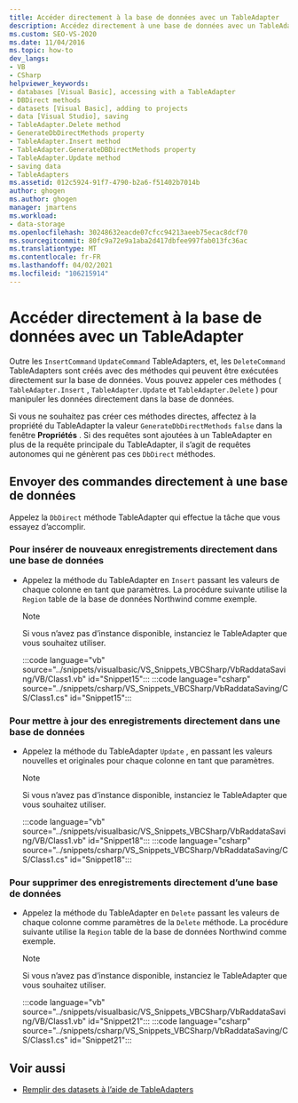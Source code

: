 ```yaml
---
title: Accéder directement à la base de données avec un TableAdapter
description: Accédez directement à une base de données avec un TableAdapter, à l’aide de méthodes telles que Insert, Update et Delete pour manipuler les données directement dans la base de données.
ms.custom: SEO-VS-2020
ms.date: 11/04/2016
ms.topic: how-to
dev_langs:
- VB
- CSharp
helpviewer_keywords:
- databases [Visual Basic], accessing with a TableAdapter
- DBDirect methods
- datasets [Visual Basic], adding to projects
- data [Visual Studio], saving
- TableAdapter.Delete method
- GenerateDbDirectMethods property
- TableAdapter.Insert method
- TableAdapter.GenerateDBDirectMethods property
- TableAdapter.Update method
- saving data
- TableAdapters
ms.assetid: 012c5924-91f7-4790-b2a6-f51402b7014b
author: ghogen
ms.author: ghogen
manager: jmartens
ms.workload:
- data-storage
ms.openlocfilehash: 30248632eacde07cfcc94213aeeb75ecac8dcf70
ms.sourcegitcommit: 80fc9a72e9a1aba2d417dbfee997fab013fc36ac
ms.translationtype: MT
ms.contentlocale: fr-FR
ms.lasthandoff: 04/02/2021
ms.locfileid: "106215914"
---
```

# <a name="directly-access-the-database-with-a-tableadapter"></a>Accéder directement à la base de données avec un TableAdapter

Outre les `InsertCommand` `UpdateCommand` TableAdapters, et, les `DeleteCommand` TableAdapters sont créés avec des méthodes qui peuvent être exécutées directement sur la base de données. Vous pouvez appeler ces méthodes ( `TableAdapter.Insert` , `TableAdapter.Update` et `TableAdapter.Delete` ) pour manipuler les données directement dans la base de données.

Si vous ne souhaitez pas créer ces méthodes directes, affectez à la propriété du TableAdapter la valeur `GenerateDbDirectMethods` `false` dans la fenêtre **Propriétés** . Si des requêtes sont ajoutées à un TableAdapter en plus de la requête principale du TableAdapter, il s’agit de requêtes autonomes qui ne génèrent pas ces `DbDirect` méthodes.

## <a name="send-commands-directly-to-a-database"></a>Envoyer des commandes directement à une base de données

Appelez la `DbDirect` méthode TableAdapter qui effectue la tâche que vous essayez d’accomplir.

### <a name="to-insert-new-records-directly-into-a-database"></a>Pour insérer de nouveaux enregistrements directement dans une base de données

- Appelez la méthode du TableAdapter en `Insert` passant les valeurs de chaque colonne en tant que paramètres. La procédure suivante utilise la `Region` table de la base de données Northwind comme exemple.

    > [!NOTE]
    > Si vous n’avez pas d’instance disponible, instanciez le TableAdapter que vous souhaitez utiliser.

     :::code language="vb" source="../snippets/visualbasic/VS_Snippets_VBCSharp/VbRaddataSaving/VB/Class1.vb" id="Snippet15":::
     :::code language="csharp" source="../snippets/csharp/VS_Snippets_VBCSharp/VbRaddataSaving/CS/Class1.cs" id="Snippet15":::

### <a name="to-update-records-directly-in-a-database"></a>Pour mettre à jour des enregistrements directement dans une base de données

- Appelez la méthode du TableAdapter `Update` , en passant les valeurs nouvelles et originales pour chaque colonne en tant que paramètres.

    > [!NOTE]
    > Si vous n’avez pas d’instance disponible, instanciez le TableAdapter que vous souhaitez utiliser.

     :::code language="vb" source="../snippets/visualbasic/VS_Snippets_VBCSharp/VbRaddataSaving/VB/Class1.vb" id="Snippet18":::
     :::code language="csharp" source="../snippets/csharp/VS_Snippets_VBCSharp/VbRaddataSaving/CS/Class1.cs" id="Snippet18":::

### <a name="to-delete-records-directly-from-a-database"></a>Pour supprimer des enregistrements directement d’une base de données

- Appelez la méthode du TableAdapter en `Delete` passant les valeurs de chaque colonne comme paramètres de la `Delete` méthode. La procédure suivante utilise la `Region` table de la base de données Northwind comme exemple.

    > [!NOTE]
    > Si vous n’avez pas d’instance disponible, instanciez le TableAdapter que vous souhaitez utiliser.

     :::code language="vb" source="../snippets/visualbasic/VS_Snippets_VBCSharp/VbRaddataSaving/VB/Class1.vb" id="Snippet21":::
     :::code language="csharp" source="../snippets/csharp/VS_Snippets_VBCSharp/VbRaddataSaving/CS/Class1.cs" id="Snippet21":::

## <a name="see-also"></a>Voir aussi

- [Remplir des datasets à l’aide de TableAdapters](../data-tools/fill-datasets-by-using-tableadapters.md)
